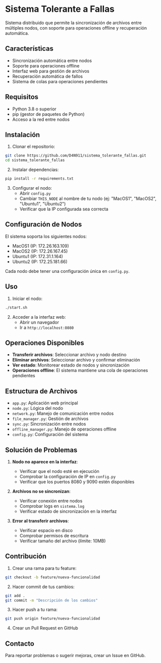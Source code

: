 # Sistema Tolerante a Fallas

Sistema distribuido que permite la sincronización de archivos entre múltiples nodos, con soporte para operaciones offline y recuperación automática.

## Características

- Sincronización automática entre nodos
- Soporte para operaciones offline
- Interfaz web para gestión de archivos
- Recuperación automática de fallos
- Sistema de colas para operaciones pendientes

## Requisitos

- Python 3.8 o superior
- pip (gestor de paquetes de Python)
- Acceso a la red entre nodos

## Instalación

1. Clonar el repositorio:
```bash
git clone https://github.com/D4N911/sistema_tolerante_fallas.git
cd sistema_tolerante_fallas
```

2. Instalar dependencias:
```bash
pip install -r requirements.txt
```

3. Configurar el nodo:
   - Abrir `config.py`
   - Cambiar `THIS_NODE` al nombre de tu nodo (ej: "MacOS1", "MacOS2", "Ubuntu1", "Ubuntu2")
   - Verificar que la IP configurada sea correcta

## Configuración de Nodos

El sistema soporta los siguientes nodos:
- MacOS1 (IP: 172.26.163.109)
- MacOS2 (IP: 172.26.167.45)
- Ubuntu1 (IP: 172.31.1.164)
- Ubuntu2 (IP: 172.25.181.66)

Cada nodo debe tener una configuración única en `config.py`.

## Uso

1. Iniciar el nodo:
```bash
./start.sh
```

2. Acceder a la interfaz web:
   - Abrir un navegador
   - Ir a `http://localhost:8080`

## Operaciones Disponibles

- **Transferir archivos**: Seleccionar archivo y nodo destino
- **Eliminar archivos**: Seleccionar archivo y confirmar eliminación
- **Ver estado**: Monitorear estado de nodos y sincronización
- **Operaciones offline**: El sistema mantiene una cola de operaciones pendientes

## Estructura de Archivos

- `app.py`: Aplicación web principal
- `node.py`: Lógica del nodo
- `network.py`: Manejo de comunicación entre nodos
- `file_manager.py`: Gestión de archivos
- `sync.py`: Sincronización entre nodos
- `offline_manager.py`: Manejo de operaciones offline
- `config.py`: Configuración del sistema

## Solución de Problemas

1. **Nodo no aparece en la interfaz**:
   - Verificar que el nodo esté en ejecución
   - Comprobar la configuración de IP en `config.py`
   - Verificar que los puertos 8080 y 9090 estén disponibles

2. **Archivos no se sincronizan**:
   - Verificar conexión entre nodos
   - Comprobar logs en `sistema.log`
   - Verificar estado de sincronización en la interfaz

3. **Error al transferir archivos**:
   - Verificar espacio en disco
   - Comprobar permisos de escritura
   - Verificar tamaño del archivo (límite: 10MB)

## Contribución

1. Crear una rama para tu feature:
```bash
git checkout -b feature/nueva-funcionalidad
```

2. Hacer commit de tus cambios:
```bash
git add .
git commit -m "Descripción de los cambios"
```

3. Hacer push a tu rama:
```bash
git push origin feature/nueva-funcionalidad
```

4. Crear un Pull Request en GitHub

## Contacto

Para reportar problemas o sugerir mejoras, crear un Issue en GitHub. 